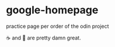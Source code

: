 # google-homepage
practice page per order of the odin project

:coffee: and :beer: are pretty damn great.
